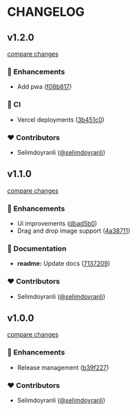 # CHANGELOG

## v1.2.0

[compare changes](https://github.com/selimdoyranli/4in1crop/compare/v1.1.0...v1.2.0)


### 🚀 Enhancements

  - Add pwa ([f08b817](https://github.com/selimdoyranli/4in1crop/commit/f08b817))

### 🤖 CI

  - Vercel deployments ([3b451c0](https://github.com/selimdoyranli/4in1crop/commit/3b451c0))

### ❤️  Contributors

- Selimdoyranli ([@selimdoyranli](http://github.com/selimdoyranli))

## v1.1.0

[compare changes](https://github.com/selimdoyranli/4in1crop/compare/v1.0.0...v1.1.0)


### 🚀 Enhancements

  - Ui improvements ([dbad5b0](https://github.com/selimdoyranli/4in1crop/commit/dbad5b0))
  - Drag and drop image support ([4a38711](https://github.com/selimdoyranli/4in1crop/commit/4a38711))

### 📖 Documentation

  - **readme:** Update docs ([7137209](https://github.com/selimdoyranli/4in1crop/commit/7137209))

### ❤️  Contributors

- Selimdoyranli ([@selimdoyranli](http://github.com/selimdoyranli))

## v1.0.0

[compare changes](https://github.com/selimdoyranli/4in1crop/compare/38b7183...v1.0.0)


### 🚀 Enhancements

  - Release management ([b39f227](https://github.com/selimdoyranli/4in1crop/commit/b39f227))

### ❤️  Contributors

- Selimdoyranli ([@selimdoyranli](http://github.com/selimdoyranli))

